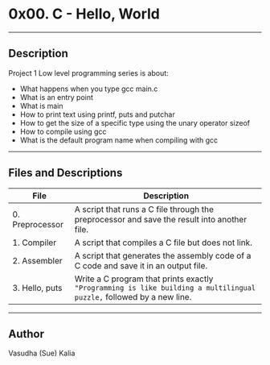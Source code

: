 # 0x00. C - Hello, World
---
## Description

Project 1 Low level programming series is about:
* What happens when you type gcc main.c
* What is an entry point
* What is main
* How to print text using printf, puts and putchar
* How to get the size of a specific type using the unary operator sizeof
* How to compile using gcc
* What is the default program name when compiling with gcc
---
## Files and Descriptions

File|Description
----|----------
0. Preprocessor|A script that runs a C file through the preprocessor and save the result into another file.
1. Compiler|A script that compiles a C file but does not link.
2. Assembler|A script that generates the assembly code of a C code and save it in an output file.
3. Hello, puts|Write a C program that prints exactly ``` "Programming is like building a multilingual puzzle,``` followed by a new line.
---
## Author
Vasudha (Sue) Kalia 